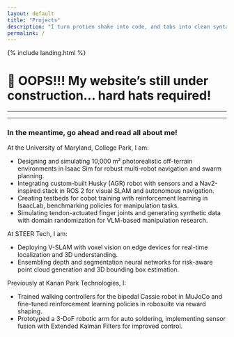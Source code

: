 ```yaml
---
layout: default
title: "Projects"
description: "I turn protien shake into code, and tabs into clean syntax."
permalink: /
---
```


{% include landing.html %}



# 🚧 OOPS!!! My website’s still under construction... hard hats required!

---
---

### In the meantime, go ahead and read all about me!

At the University of Maryland, College Park, I am:
* Designing and simulating 10,000 m² photorealistic off-terrain environments in Isaac Sim for robust multi-robot navigation and swarm planning.
* Integrating custom-built Husky (AGR) robot with sensors and a Nav2-inspired stack in ROS 2 for visual SLAM and autonomous navigation.
* Creating testbeds for cobot training with reinforcement learning in IsaacLab, benchmarking policies for manipulation tasks.
* Simulating tendon-actuated finger joints and generating synthetic data with domain randomization for VLM-based manipulation research.

At STEER Tech, I am:
* Deploying V-SLAM with voxel vision on edge devices for real-time localization and 3D understanding.
* Ensembling depth and segmentation neural networks for risk-aware point cloud generation and 3D bounding box estimation. 

Previously at Kanan Park Technologies, I:
* Trained walking controllers for the bipedal Cassie robot in MuJoCo and fine-tuned reinforcement learning policies in robosuite via reward shaping.
* Prototyped a 3-DoF robotic arm for auto soldering, implementing sensor fusion with Extended Kalman Filters for improved control.